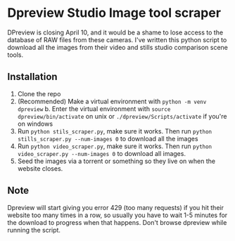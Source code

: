 # Dpreview Studio Image tool scraper
DPreview is closing April 10, and it would be a shame to lose access to the database of RAW files from these cameras. I've written this python script to download all the images from their video and stills studio comparison scene tools.

## Installation
1. Clone the repo
2. (Recommended) Make a virtual environment with `python -m venv dpreview`
  b. Enter the virtual environment with `source dpreview/bin/activate` on unix or `./dpreview/Scripts/activate` if you're on windows
4. Run `python stils_scraper.py`, make sure it works. Then run `python stills_scraper.py --num-images 0` to download all the images
5. Run `python video_scraper.py`, make sure it works. Then run `python video_scraper.py --num-images 0` to download all images.
6. Seed the images via a torrent or something so they live on when the website closes.

## Note
Dpreview will start giving you error 429 (too many requests) if you hit their website too many times in a row, so usually you have to wait 1-5 minutes for the download to progress when that happens. Don't browse dpreview while running the script.